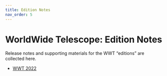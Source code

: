 ```yaml
---
title: Edition Notes
nav_order: 5
---
```


# WorldWide Telescope: Edition Notes

Release notes and supporting materials for the WWT “editions” are collected here.

- [WWT 2022](./2022/)
